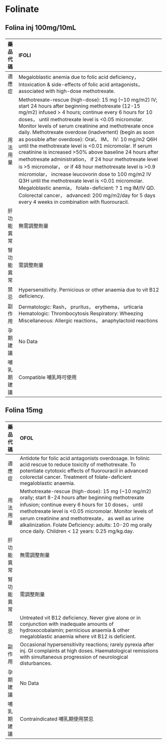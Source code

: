 # Folinate

## Folina inj 100mg/10mL

##### 

| 藥品代碼   | IFOLI                                                                                                                                                                                                                                                                                                                                                                                                                                                                                                                                                                                                                                                                                                                                                                                                                                                                                                                           |
|:-----------|:--------------------------------------------------------------------------------------------------------------------------------------------------------------------------------------------------------------------------------------------------------------------------------------------------------------------------------------------------------------------------------------------------------------------------------------------------------------------------------------------------------------------------------------------------------------------------------------------------------------------------------------------------------------------------------------------------------------------------------------------------------------------------------------------------------------------------------------------------------------------------------------------------------------------------------|
| 適應症     | Megaloblastic anemia due to folic acid deficiency， Intoxication & side-effects of folic acid antagonists， associated with high-dose methotrexate.                                                                                                                                                                                                                                                                                                                                                                                                                                                                                                                                                                                                                                                                                                                                                                             |
| 用法用量   | Methotrexate-rescue (high-dose): 15 mg (~10 mg/m2) IV; start 24 hours after beginning methotrexate (12-15 mg/m2) infused > 4 hours; continue every 6 hours for 10 doses， until methotrexate level is <0.05 micromolar. Monitor levels of serum creatinine and methotrexate once daily. Methotrexate overdose (inadvertent) (begin as soon as possible after overdose): Oral， IM， IV: 10 mg/m2 Q6H until the methotrexate level is <0.01 micromolar. If serum creatinine is increased >50% above baseline 24 hours after methotrexate administration， if 24 hour methotrexate level is >5 micromolar， or if 48 hour methotrexate level is >0.9 micromolar， increase leucovorin dose to 100 mg/m2 IV Q3H until the methotrexate level is <0.01 micromolar. Megaloblastic anemia， folate-deficient: ? 1 mg IM/IV QD. Colorectal cancer， advanced: 200 mg/m2/day for 5 days every 4 weeks in combination with fluorouracil. |
| 肝功能異常 | 無需調整劑量                                                                                                                                                                                                                                                                                                                                                                                                                                                                                                                                                                                                                                                                                                                                                                                                                                                                                                                    |
| 腎功能異常 | 需調整劑量                                                                                                                                                                                                                                                                                                                                                                                                                                                                                                                                                                                                                                                                                                                                                                                                                                                                                                                      |
| 禁忌       | Hypersensitivity. Pernicious or other anaemia due to vit B12 deficiency.                                                                                                                                                                                                                                                                                                                                                                                                                                                                                                                                                                                                                                                                                                                                                                                                                                                        |
| 副作用     | Dermatologic: Rash， pruritus， erythema， urticaria Hematologic: Thrombocytosis Respiratory: Wheezing Miscellaneous: Allergic reactions， anaphylactoid reactions                                                                                                                                                                                                                                                                                                                                                                                                                                                                                                                                                                                                                                                                                                                                                              |
| 孕期建議   | No Data                                                                                                                                                                                                                                                                                                                                                                                                                                                                                                                                                                                                                                                                                                                                                                                                                                                                                                                         |
| 哺乳期建議 | Compatible 哺乳時可使用                                                                                                                                                                                                                                                                                                                                                                                                                                                                                                                                                                                                                                                                                                                                                                                                                                                                                                         |

## Folina 15mg

##### 

| 藥品代碼   | OFOL                                                                                                                                                                                                                                                                                                                                                                                      |
|:-----------|:------------------------------------------------------------------------------------------------------------------------------------------------------------------------------------------------------------------------------------------------------------------------------------------------------------------------------------------------------------------------------------------|
| 適應症     | Antidote for folic acid antagonists overdosage. In folinic acid rescue to reduce toxicity of methotrexate. To potentiate cytotoxic effects of fluorouracil in advanced colorectal cancer. Treatment of folate-deficient megaloblastic anaemia.                                                                                                                                            |
| 用法用量   | Methotrexate-rescue (high-dose): 15 mg (~10 mg/m2) orally; start 8-24 hours after beginning methotrexate infusion; continue every 6 hours for 10 doses， until methotrexate level is <0.05 micromolar. Monitor levels of serum creatinine and methotrexate， as well as urine alkalinization. Folate Deficiency: adults: 10-20 mg orally once daily. Children < 12 years: 0.25 mg/kg.day. |
| 肝功能異常 | 無需調整劑量                                                                                                                                                                                                                                                                                                                                                                              |
| 腎功能異常 | 需調整劑量                                                                                                                                                                                                                                                                                                                                                                                |
| 禁忌       | Untreated vit B12 deficiency. Never give alone or in conjunction with inadequate amounts of hydroxocobalamin; pernicious anaemia & other megaloblastic anaemia where vit B12 is deficient.                                                                                                                                                                                                |
| 副作用     | Occasional hypersensitivity reactions; rarely pyrexia after inj. GI complaints at high doses. Haematological remissions with simultaneous progression of neurological disturbances.                                                                                                                                                                                                       |
| 孕期建議   | No Data                                                                                                                                                                                                                                                                                                                                                                                   |
| 哺乳期建議 | Contraindicated 哺乳期使用禁忌                                                                                                                                                                                                                                                                                                                                                            |

